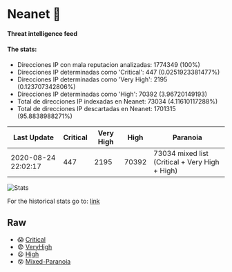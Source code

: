 # Neanet :hocho:
#### Threat intelligence feed
#### The stats:

- Direcciones IP con mala reputacion analizadas: 1774349 (100%)
- Direcciones IP determinadas como 'Critical':  447 (0.0251923381477%)
- Direcciones IP determinadas como 'Very High':  2195 (0.123707342806%)
- Direcciones IP determinadas como 'High':  70392 (3.96720149193)
- Total de direcciones IP indexadas en Neanet:  73034 (4.11610117288%)
- Total de direcciones IP descartadas en Neanet:  1701315 (95.8838988271%)

| Last Update | Critical | Very High | High | Paranoia |
| --- | --- | --- | --- | --- |
| 2020-08-24 22:02:17 | 447 | 2195 | 70392 | 73034 mixed list (Critical + Very High + High)|

![Stats](https://docs.google.com/spreadsheets/d/e/2PACX-1vSnaNMIXVabIpDJjufMlzH7poXnshF3mgd8Is1g9ytUEzVsP5my4Trn8f-xkoLLQ38xpL3HtmUexLo6/pubchart?oid=501124687&format=image)

For the historical stats go to: [link](/stats.csv)
## Raw
- :scream: [Critical](https://raw.githubusercontent.com/JavaGarcia/Neanet/master/blacklists/neanet_critical.txt)
- :fearful: [VeryHigh](https://raw.githubusercontent.com/JavaGarcia/Neanet/master/blacklists/neanet_veryHigh.txtt)
- :frowning: [High](https://raw.githubusercontent.com/JavaGarcia/Neanet/master/blacklists/neanet_high.txt)
- :dizzy_face: [Mixed-Paranoia](https://raw.githubusercontent.com/JavaGarcia/Neanet/master/blacklists/neanet_all.txt)








































































































































































































































































































































































































































